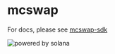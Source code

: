 # mcswap
For docs, please see [mcswap-sdk](https://github.com/SolDapper/mcswap-sdk)

![powered by solana](https://camo.githubusercontent.com/4a0138729f5af10f6389f7030f00eca28d2963932c6c21e7f397f077d8a908d7/68747470733a2f2f6364366e61326c6d6132323267706967766971637072356e377565776778643775686f636b6f66656c666c7375616f70376f69712e617277656176652e6e65742f45507a516157774774614d3942716f674a3865745f516c6a58482d683343553470466c584b6748502d3545)